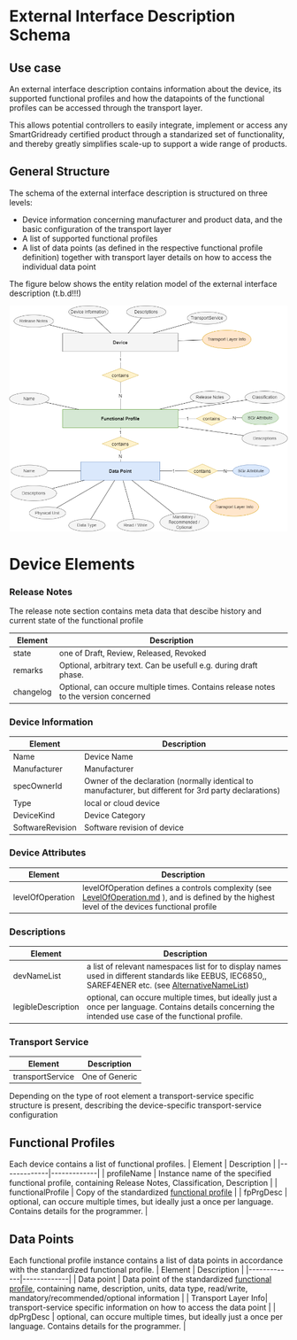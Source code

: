 # External Interface Description Schema

## Use case

An external interface description contains information about the device, its supported functional profiles and how
the datapoints of the functional profiles can be accessed through the transport layer.

This allows potential controllers to easily integrate, implement or access any SmartGridready certified product
through a standarized set of functionality, and thereby greatly simplifies scale-up to support a wide range of products.

## General Structure
The schema of the external interface description is structured on three levels:
- Device information concerning manufacturer and product data, and the basic configuration of the transport layer
- A list of supported functional profiles
- A list of data points (as defined in the respective functional profile definition) together with transport layer details on how to access the individual data point

The figure below shows the entity relation model of the external interface description (t.b.d!!!)

![External Interface Description Entity Relation](externalInterface.drawio.png)

# Device Elements

### Release Notes
The release note section contains meta data that descibe history and current state of the functional profile

| Element   | Description |
|-----------|-------------|
| state     | one of Draft, Review, Released, Revoked |
| remarks   |  Optional, arbitrary text. Can be usefull e.g. during draft phase. |
| changelog | Optional, can occure multiple times. Contains release notes to the version concerned |

### Device Information
| Element          | Description |
|------------------|-------------|
| Name             | Device Name |
| Manufacturer     | Manufacturer |
| specOwnerId      | Owner of the declaration (normally identical to manufacturer, but different for 3rd party declarations) |
| Type             | local or cloud device |
| DeviceKind       | Device Category |
| SoftwareRevision | Software revision of device |


### Device Attributes

| Element | Description |
| ------- | ----------- |
| levelOfOperation | levelOfOperation defines a controls complexity  (see [LevelOfOperation.md](LevelOfOperation.md) ), and is defined by the highest level of the devices functional profile |

### Descriptions
| Element     | Description |
|-------------|-------------|
| devNameList  | a list of relevant namespaces list for to display names used in different standards like EEBUS, IEC6850,, SAREF4ENER etc. (see [AlternativeNameList](AlternativeNameList.md))|
| legibleDescription | optional, can occure multiple times, but ideally just a once per language. Contains details concerning the intended use case of the functional profile. |

### Transport Service
| Element     | Description |
|-------------|-------------|
| transportService | One of Generic|Contacts|Modbus|RESTfulJSON |

Depending on the type of root element a transport-service specific structure is present, describing the device-specific transport-service configuration

## Functional Profiles
Each device contains a list of functional profiles.
| Element     | Description |
|-------------|-------------|
| profileName | Instance name of the specified functional profile, containing Release Notes, Classification, Description |
| functionalProfile | Copy of the standardized [functional profile](functionalProfile.md) |
| fpPrgDesc   | optional, can occure multiple times, but ideally just a once per language. Contains details for the programmer. |


## Data Points
Each functional profile instance contains a list of data points in accordance with the standardized functional profile.
| Element     | Description |
|-------------|-------------|
| Data point | Data point of the standardized [functional profile](functionalProfile.md), containing name, description, units, data type, read/write, mandatory/recommended/optional information |
| Transport Layer Info| transport-service specific information on how to access the data point |
| dpPrgDesc   | optional, can occure multiple times, but ideally just a once per language. Contains details for the programmer. |




